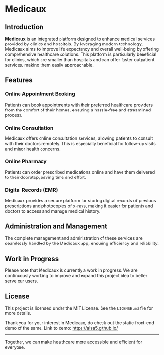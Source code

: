 # Medicaux

## Introduction

**Medicaux** is an integrated platform designed to enhance medical services provided by clinics and hospitals. By leveraging modern technology, Medicaux aims to improve life expectancy and overall well-being by offering comprehensive healthcare solutions. This platform is particularly beneficial for clinics, which are smaller than hospitals and can offer faster outpatient services, making them easily approachable.

## Features

### Online Appointment Booking
Patients can book appointments with their preferred healthcare providers from the comfort of their homes, ensuring a hassle-free and streamlined process.

### Online Consultation
Medicaux offers online consultation services, allowing patients to consult with their doctors remotely. This is especially beneficial for follow-up visits and minor health concerns.

### Online Pharmacy
Patients can order prescribed medications online and have them delivered to their doorstep, saving time and effort.

### Digital Records (EMR)
Medicaux provides a secure platform for storing digital records of previous prescriptions and photocopies of x-rays, making it easier for patients and doctors to access and manage medical history.

## Administration and Management
The complete management and administration of these services are seamlessly handled by the Medicaux app, ensuring efficiency and reliability.

## Work in Progress
Please note that Medicaux is currently a work in progress. We are continuously working to improve and expand this project idea to better serve our users.

## License
This project is licensed under the MIT License. See the `LICENSE.md` file for more details.

Thank you for your interest in Medicaux, do check out the static front-end demo of the same. Link to demo: https://alsa5.github.io/

---

Together, we can make healthcare more accessible and efficient for everyone.
